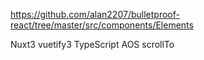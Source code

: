 https://github.com/alan2207/bulletproof-react/tree/master/src/components/Elements

Nuxt3
vuetify3
TypeScript
AOS
scrollTo
